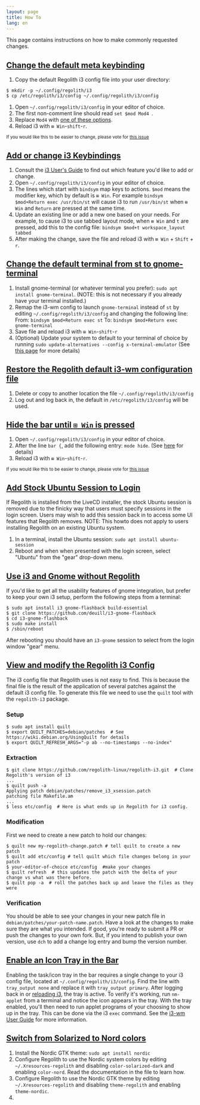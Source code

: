 ```yaml
---
layout: page
title: How To
lang: en
---
```


This page contains instructions on how to make commonly requested changes.

## [Change the default meta keybinding](#key-binding)
1. Copy the default Regolith i3 config file into your user directory:
```
$ mkdir -p ~/.config/regolith/i3
$ cp /etc/regolith/i3/config ~/.config/regolith/i3/config
```
1. Open `~/.config/regolith/i3/config` in your editor of choice.
2. The first non-comment line should read `set $mod Mod4
`.
3. Replace `Mod4` with [one of these options](https://i3wm.org/docs/userguide.html#keybindings).
4. Reload i3 with `⊞ Win`-`shift`-`r`.

<sub>If you would like this to be easier to change, please vote for [this issue](https://github.com/regolith-linux/regolith-desktop/issues/16)</sub>

## [Add or change i3 Keybindings](#change-keybinging)
1. Consult the [i3 User's Guide](https://i3wm.org/docs/userguide.html) to find out which feature you'd like to add or change.
2. Open `~/.config/regolith/i3/config` in your editor of choice.
3. The lines which start with `bindsym` map keys to actions.  `$mod` means the modifier key, which by default is `⊞ Win`.  For example `bindsym $mod+Return exec /usr/bin/st` will cause i3 to run `/usr/bin/st` when `⊞ Win` and `Return` are pressed at the same time.
4. Update an existing line or add a new one based on your needs.  For example, to cause i3 to use tabbed layout mode, when `⊞ Win` and `t` are pressed, add this to the config file: `bindsym $mod+t workspace_layout tabbed`
5. After making the change, save the file and reload i3 with `⊞ Win` + `Shift` + `r`.

## [Change the default terminal from st to gnome-terminal](#default-term)

1. Install gnome-terminal (or whatever terminal you prefer): `sudo apt install gnome-terminal`. (NOTE: this is not necessary if you already have your terminal installed.)
2. Remap the i3-wm config to launch `gnome-terminal` instead of `st` by editing `~/.config/regolith/i3/config` and changing the following line:
From: `bindsym $mod+Return exec st`
To: `bindsym $mod+Return exec gnome-terminal`
3. Save file and reload i3 with `⊞ Win`-`shift`-`r`
4. (Optional) Update your system to default to your terminal of choice by running `sudo update-alternatives --config x-terminal-emulator` (See [this page](https://askubuntu.com/questions/578293/is-it-possible-to-remove-the-default-terminal-and-replace-it-with-some-other-ter) for more details)

## [Restore the Regolith default i3-wm configuration file](#default-i3-config)
1. Delete or copy to another location the file `~/.config/regolith/i3/config`
2. Log out and log back in, the default in `/etc/regolith/i3/config` will be used.

## [Hide the bar until `⊞ Win` is pressed](#hide-bar)

1. Open `~/.config/regolith/i3/config` in your editor of choice.
2. After the line `bar {`, add the following entry: `mode hide`. (See [here](https://i3wm.org/docs/userguide.html#_configuring_i3bar) for details)
3. Reload i3 with `⊞ Win`-`shift`-`r`.

<sub>If you would like this to be easier to change, please vote for [this issue](https://github.com/regolith-linux/regolith-desktop/issues/16)</sub>

## [Add Stock Ubuntu Session to Login](#stock-ubuntu)

If Regolith is installed from the LiveCD installer, the stock Ubuntu session is removed due to the finicky way that users must specify sessions in the login screen. Users may wish to add this session back in to access some UI features that Regolith removes.  NOTE: This howto does not apply to users installing Regolith on an existing Ubuntu system.

1. In a terminal, install the Ubuntu session: `sudo apt install ubuntu-session`
2. Reboot and when when presented with the login screen, select "Ubuntu" from the "gear" drop-down menu.

## [Use i3 and Gnome without Regolith](#i3-gnome-no-regolith)

If you'd like to get all the usability features of gnome integration, but prefer to keep your own i3 setup, perform the following steps from a terminal:
```
$ sudo apt install i3 gnome-flashback build-essential 
$ git clone https://github.com/deuill/i3-gnome-flashback
$ cd i3-gnome-flashback
$ sudo make install
$ /sbin/reboot
```

After rebooting you should have an `i3-gnome` session to select from the login window "gear" menu.

## [View and modify the Regolith i3 Config](#i3-config)
The i3 config file that Regolith uses is not easy to find.  This is because the final file is the result of the application of several patches against the default i3 config file.  To generate this file we need to use the `quilt` tool with the `regolith-i3` package.

### Setup
```
$ sudo apt install quilt
$ export QUILT_PATCHES=debian/patches  # See https://wiki.debian.org/UsingQuilt for details
$ export QUILT_REFRESH_ARGS="-p ab --no-timestamps --no-index"
```

### Extraction
```
$ git clone https://github.com/regolith-linux/regolith-i3.git  # Clone Regolith's version of i3
...
$ quilt push -a 
Applying patch debian/patches/remove_i3_xsession.patch
patching file Makefile.am
...
$ less etc/config  # Here is what ends up in Regolith for i3 config.
```

### Modification
First we need to create a new patch to hold our changes:
```
$ quilt new my-regolith-change.patch # tell quilt to create a new patch
$ quilt add etc/config # tell quilt which file changes belong in your patch
$ your-editor-of-choice etc/config  #make your changes
$ quilt refresh  # this updates the patch with the delta of your change vs what was there before.
$ quilt pop -a  # roll the patches back up and leave the files as they were
```

### Verification
You should be able to see your changes in your new patch file in `debian/patches/your-patch-name.patch`.  Have a look at the changes to make sure they are what you intended.  If good, you're ready to submit a PR or push the changes to your own fork.  But, if you intend to publish your own version, use `dch` to add a change log entry and bump the version number.

## [Enable an Icon Tray in the Bar](#i3-tray)
Enabling the task/icon tray in the bar requires a single change to your i3 config file, located at `~/.config/regolith/i3/config`.  Find the line with `tray_output none` and replace it with `tray_output primary`.  After logging back in or [reloading i3](https://regolith-linux.org/keybindings.html), the tray is active.  To verify it's working, run `nm-applet` from a terminal and notice the icon appears in the tray.  With the tray enabled, you'll then need to run applet programs of your choosing to show up in the tray.  This can be done via the i3 `exec` command.  See the [i3-wm User Guide](https://i3wm.org/docs/userguide.html#_tray_output) for more information.

## [Switch from Solarized to Nord colors](#nord-colors)
1. Install the Nordic GTK theme:
`sudo apt install nordic`
2. Configure Regolith to use the Nordic system colors by editing `~/.Xresources-regolith` and disabling `color-solarized-dark` and enabling `color-nord`.  Read the documentation in the file to learn how.
3. Configure Regolith to use the Nordic GTK theme by editing `~/.Xresources-regolith` and disabling `theme-regolith` and enabling `theme-nordic`.
4. 